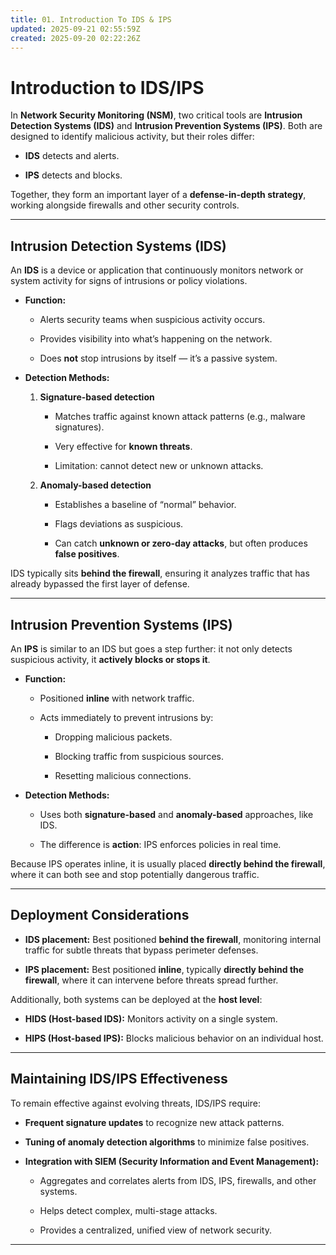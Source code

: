 ```yaml
---
title: 01. Introduction To IDS & IPS
updated: 2025-09-21 02:55:59Z
created: 2025-09-20 02:22:26Z
---
```


# Introduction to IDS/IPS

In **Network Security Monitoring (NSM)**, two critical tools are **Intrusion Detection Systems (IDS)** and **Intrusion Prevention Systems (IPS)**. Both are designed to identify malicious activity, but their roles differ:

- **IDS** detects and alerts.
    
- **IPS** detects and blocks.
    

Together, they form an important layer of a **defense-in-depth strategy**, working alongside firewalls and other security controls.

* * *

## Intrusion Detection Systems (IDS)

An **IDS** is a device or application that continuously monitors network or system activity for signs of intrusions or policy violations.

- **Function:**
    
    - Alerts security teams when suspicious activity occurs.
        
    - Provides visibility into what’s happening on the network.
        
    - Does **not** stop intrusions by itself — it’s a passive system.
        
- **Detection Methods:**
    
    1.  **Signature-based detection**
        
        - Matches traffic against known attack patterns (e.g., malware signatures).
            
        - Very effective for **known threats**.
            
        - Limitation: cannot detect new or unknown attacks.
            
    2.  **Anomaly-based detection**
        
        - Establishes a baseline of “normal” behavior.
            
        - Flags deviations as suspicious.
            
        - Can catch **unknown or zero-day attacks**, but often produces **false positives**.
            

IDS typically sits **behind the firewall**, ensuring it analyzes traffic that has already bypassed the first layer of defense.

* * *

## Intrusion Prevention Systems (IPS)

An **IPS** is similar to an IDS but goes a step further: it not only detects suspicious activity, it **actively blocks or stops it**.

- **Function:**
    
    - Positioned **inline** with network traffic.
        
    - Acts immediately to prevent intrusions by:
        
        - Dropping malicious packets.
            
        - Blocking traffic from suspicious sources.
            
        - Resetting malicious connections.
            
- **Detection Methods:**
    
    - Uses both **signature-based** and **anomaly-based** approaches, like IDS.
        
    - The difference is **action**: IPS enforces policies in real time.
        

Because IPS operates inline, it is usually placed **directly behind the firewall**, where it can both see and stop potentially dangerous traffic.

* * *

## Deployment Considerations

- **IDS placement:** Best positioned **behind the firewall**, monitoring internal traffic for subtle threats that bypass perimeter defenses.
    
- **IPS placement:** Best positioned **inline**, typically **directly behind the firewall**, where it can intervene before threats spread further.
    

Additionally, both systems can be deployed at the **host level**:

- **HIDS (Host-based IDS):** Monitors activity on a single system.
    
- **HIPS (Host-based IPS):** Blocks malicious behavior on an individual host.
    

* * *

## Maintaining IDS/IPS Effectiveness

To remain effective against evolving threats, IDS/IPS require:

- **Frequent signature updates** to recognize new attack patterns.
    
- **Tuning of anomaly detection algorithms** to minimize false positives.
    
- **Integration with SIEM (Security Information and Event Management):**
    
    - Aggregates and correlates alerts from IDS, IPS, firewalls, and other systems.
        
    - Helps detect complex, multi-stage attacks.
        
    - Provides a centralized, unified view of network security.
        

* * *

&nbsp;